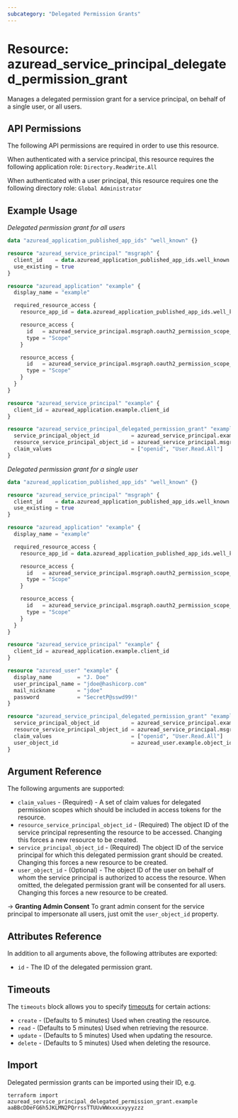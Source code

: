 ```yaml
---
subcategory: "Delegated Permission Grants"
---
```


# Resource: azuread_service_principal_delegated_permission_grant

Manages a delegated permission grant for a service principal, on behalf of a single user, or all users.

## API Permissions

The following API permissions are required in order to use this resource.

When authenticated with a service principal, this resource requires the following application role: `Directory.ReadWrite.All`

When authenticated with a user principal, this resource requires one the following directory role: `Global Administrator`

## Example Usage

*Delegated permission grant for all users*

```terraform
data "azuread_application_published_app_ids" "well_known" {}

resource "azuread_service_principal" "msgraph" {
  client_id    = data.azuread_application_published_app_ids.well_known.result.MicrosoftGraph
  use_existing = true
}

resource "azuread_application" "example" {
  display_name = "example"

  required_resource_access {
    resource_app_id = data.azuread_application_published_app_ids.well_known.result.MicrosoftGraph

    resource_access {
      id   = azuread_service_principal.msgraph.oauth2_permission_scope_ids["openid"]
      type = "Scope"
    }

    resource_access {
      id   = azuread_service_principal.msgraph.oauth2_permission_scope_ids["User.Read"]
      type = "Scope"
    }
  }
}

resource "azuread_service_principal" "example" {
  client_id = azuread_application.example.client_id
}

resource "azuread_service_principal_delegated_permission_grant" "example" {
  service_principal_object_id          = azuread_service_principal.example.object_id
  resource_service_principal_object_id = azuread_service_principal.msgraph.object_id
  claim_values                         = ["openid", "User.Read.All"]
}
```

*Delegated permission grant for a single user*

```terraform
data "azuread_application_published_app_ids" "well_known" {}

resource "azuread_service_principal" "msgraph" {
  client_id    = data.azuread_application_published_app_ids.well_known.result.MicrosoftGraph
  use_existing = true
}

resource "azuread_application" "example" {
  display_name = "example"

  required_resource_access {
    resource_app_id = data.azuread_application_published_app_ids.well_known.result.MicrosoftGraph

    resource_access {
      id   = azuread_service_principal.msgraph.oauth2_permission_scope_ids["openid"]
      type = "Scope"
    }

    resource_access {
      id   = azuread_service_principal.msgraph.oauth2_permission_scope_ids["User.Read"]
      type = "Scope"
    }
  }
}

resource "azuread_service_principal" "example" {
  client_id = azuread_application.example.client_id
}

resource "azuread_user" "example" {
  display_name        = "J. Doe"
  user_principal_name = "jdoe@hashicorp.com"
  mail_nickname       = "jdoe"
  password            = "SecretP@sswd99!"
}

resource "azuread_service_principal_delegated_permission_grant" "example" {
  service_principal_object_id          = azuread_service_principal.example.object_id
  resource_service_principal_object_id = azuread_service_principal.msgraph.object_id
  claim_values                         = ["openid", "User.Read.All"]
  user_object_id                       = azuread_user.example.object_id
}
```

## Argument Reference

The following arguments are supported:

* `claim_values` - (Required) - A set of claim values for delegated permission scopes which should be included in access tokens for the resource.
* `resource_service_principal_object_id` - (Required) The object ID of the service principal representing the resource to be accessed. Changing this forces a new resource to be created.
* `service_principal_object_id` - (Required) The object ID of the service principal for which this delegated permission grant should be created. Changing this forces a new resource to be created.
* `user_object_id` - (Optional) - The object ID of the user on behalf of whom the service principal is authorized to access the resource. When omitted, the delegated permission grant will be consented for all users. Changing this forces a new resource to be created.

-> **Granting Admin Consent** To grant admin consent for the service principal to impersonate all users, just omit the `user_object_id` property.

## Attributes Reference

In addition to all arguments above, the following attributes are exported:

* `id` - The ID of the delegated permission grant.

## Timeouts

The `timeouts` block allows you to specify [timeouts](https://www.terraform.io/language/resources/syntax#operation-timeouts) for certain actions:

* `create` - (Defaults to 5 minutes) Used when creating the resource.
* `read` - (Defaults to 5 minutes) Used when retrieving the resource.
* `update` - (Defaults to 5 minutes) Used when updating the resource.
* `delete` - (Defaults to 5 minutes) Used when deleting the resource.

## Import

Delegated permission grants can be imported using their ID, e.g.

```shell
terraform import azuread_service_principal_delegated_permission_grant.example aaBBcDDeFG6h5JKLMN2PQrrssTTUUvWWxxxxxyyyzzz
```
